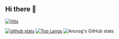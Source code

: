 ## Hi there 👋
[![Hits](https://hits.seeyoufarm.com/api/count/incr/badge.svg?url=https%3A%2F%2Fgithub.com%2Fyoohyunha)](https://hits.seeyoufarm.com)

<!--
**yoohyunha/yoohyunha** is a ✨ _special_ ✨ repository because its `README.md` (this file) appears on your GitHub profile.

Here are some ideas to get you started:

- 🔭 I’m currently working on ...
- 🌱 I’m currently learning ...
- 👯 I’m looking to collaborate on ...
- 🤔 I’m looking for help with ...
- 💬 Ask me about ...
- 📫 How to reach me: ...
- 😄 Pronouns: ...
- ⚡ Fun fact: ...
-->
[![github stats](https://github-readme-stats.vercel.app/api?username=yoohyunha$show_icons=true&hide_border=true)](https://github.com/yoohyunha)
[![Top Langs](https://github-readme-stats.vercel.app/api/top-langs/?username=yoohyunha&layout=compact)](https://github.com/yoohyunha)
![Anurag's GitHub stats](https://github-readme-stats.vercel.app/api?username=yoohyunha&show_icons=true&theme=radical)
